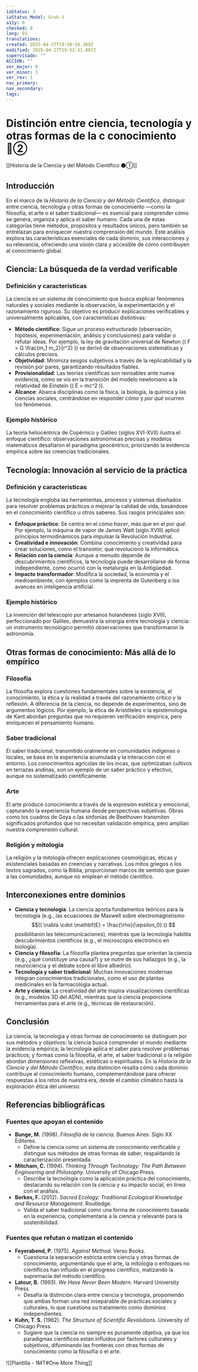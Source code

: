 ```yaml
---
iaStatus: 3
iaStatus_Model: Grok-3
a11y: 0
checked: 0
lang: ES
translations: 
created: 2025-04-27T19:50:54.389Z
modified: 2025-04-27T19:52:31.007Z
supervisado: ""
ACCION: ""
ver_major: 0
ver_minor: 1
ver_rev: 1
nav_primary: 
nav_secondary: 
tags:
---
```

# Distinción entre ciencia, tecnología y otras formas de la c conocimiento  🔴②

[[Historia de la Ciencia y del Método Científico ⚫①]]

## Introducción

En el marco de la _Historia de la Ciencia y del Método Científico_, distinguir entre ciencia, tecnología y otras formas de conocimiento —como la filosofía, el arte o el saber tradicional— es esencial para comprender cómo se genera, organiza y aplica el saber humano. Cada una de estas categorías tiene métodos, propósitos y resultados únicos, pero también se entrelazan para enriquecer nuestra comprensión del mundo. Este análisis explora las características esenciales de cada dominio, sus interacciones y su relevancia, ofreciendo una visión clara y accesible de cómo contribuyen al conocimiento global.

## Ciencia: La búsqueda de la verdad verificable

### Definición y características

La ciencia es un sistema de conocimiento que busca explicar fenómenos naturales y sociales mediante la observación, la experimentación y el razonamiento riguroso. Su objetivo es producir explicaciones verificables y universalmente aplicables, con características distintivas:

- **Método científico**: Sigue un proceso estructurado (observación, hipótesis, experimentación, análisis y conclusiones) para validar o refutar ideas. Por ejemplo, la ley de gravitación universal de Newton (( F = G \frac{m_1 m_2}{r^2} )) se derivó de observaciones sistemáticas y cálculos precisos.
- **Objetividad**: Minimiza sesgos subjetivos a través de la replicabilidad y la revisión por pares, garantizando resultados fiables.
- **Provisionalidad**: Las teorías científicas son revisables ante nueva evidencia, como se vio en la transición del modelo newtoniano a la relatividad de Einstein (( E = mc^2 )).
- **Alcance**: Abarca disciplinas como la física, la biología, la química y las ciencias sociales, centrándose en responder _cómo_ y _por qué_ ocurren los fenómenos.

### Ejemplo histórico

La teoría heliocéntrica de Copérnico y Galileo (siglos XVI-XVII) ilustra el enfoque científico: observaciones astronómicas precisas y modelos matemáticos desafiaron el paradigma geocéntrico, priorizando la evidencia empírica sobre las creencias tradicionales.

## Tecnología: Innovación al servicio de la práctica

### Definición y características

La tecnología engloba las herramientas, procesos y sistemas diseñados para resolver problemas prácticos o mejorar la calidad de vida, basándose en el conocimiento científico u otros saberes. Sus rasgos principales son:

- **Enfoque práctico**: Se centra en el _cómo hacer_, más que en el _por qué_. Por ejemplo, la máquina de vapor de James Watt (siglo XVIII) aplicó principios termodinámicos para impulsar la Revolución Industrial.
- **Creatividad e innovación**: Combina conocimiento y creatividad para crear soluciones, como el transistor, que revolucionó la informática.
- **Relación con la ciencia**: Aunque a menudo depende de descubrimientos científicos, la tecnología puede desarrollarse de forma independiente, como ocurrió con la metalurgia en la Antigüedad.
- **Impacto transformador**: Modifica la sociedad, la economía y el medioambiente, con ejemplos como la imprenta de Gutenberg o los avances en inteligencia artificial.

### Ejemplo histórico

La invención del telescopio por artesanos holandeses (siglo XVII), perfeccionado por Galileo, demuestra la sinergia entre tecnología y ciencia: un instrumento tecnológico permitió observaciones que transformaron la astronomía.

## Otras formas de conocimiento: Más allá de lo empírico

### Filosofía

La filosofía explora cuestiones fundamentales sobre la existencia, el conocimiento, la ética y la realidad a través del razonamiento crítico y la reflexión. A diferencia de la ciencia, no depende de experimentos, sino de argumentos lógicos. Por ejemplo, la ética de Aristóteles o la epistemología de Kant abordan preguntas que no requieren verificación empírica, pero enriquecen el pensamiento humano.

### Saber tradicional

El saber tradicional, transmitido oralmente en comunidades indígenas o locales, se basa en la experiencia acumulada y la interacción con el entorno. Los conocimientos agrícolas de los incas, que optimizaban cultivos en terrazas andinas, son un ejemplo de un saber práctico y efectivo, aunque no sistematizado científicamente.

### Arte

El arte produce conocimiento a través de la expresión estética y emocional, capturando la experiencia humana desde perspectivas subjetivas. Obras como los cuadros de Goya o las sinfonías de Beethoven transmiten significados profundos que no necesitan validación empírica, pero amplían nuestra comprensión cultural.

### Religión y mitología

La religión y la mitología ofrecen explicaciones cosmológicas, éticas y existenciales basadas en creencias y narrativas. Los mitos griegos o los textos sagrados, como la Biblia, proporcionan marcos de sentido que guían a las comunidades, aunque no emplean el método científico.

## Interconexiones entre dominios

- **Ciencia y tecnología**: La ciencia aporta fundamentos teóricos para la tecnología (e.g., las ecuaciones de Maxwell sobre electromagnetismo $$(( \nabla \cdot \mathbf{E} = \frac{\rho}{\epsilon_0} )) $$posibilitaron las telecomunicaciones), mientras que la tecnología habilita descubrimientos científicos (e.g., el microscopio electrónico en biología).
- **Ciencia y filosofía**: La filosofía plantea preguntas que orientan la ciencia (e.g., ¿qué constituye una causa?) y se nutre de sus hallazgos (e.g., la neurociencia y el debate sobre el libre albedrío).
- **Tecnología y saber tradicional**: Muchas innovaciones modernas integran conocimientos tradicionales, como el uso de plantas medicinales en la farmacología actual.
- **Arte y ciencia**: La creatividad del arte inspira visualizaciones científicas (e.g., modelos 3D del ADN), mientras que la ciencia proporciona herramientas para el arte (e.g., técnicas de restauración).

## Conclusión

La ciencia, la tecnología y otras formas de conocimiento se distinguen por sus métodos y objetivos: la ciencia busca comprender el mundo mediante la evidencia empírica; la tecnología aplica el saber para resolver problemas prácticos; y formas como la filosofía, el arte, el saber tradicional o la religión abordan dimensiones reflexivas, estéticas o espirituales. En la _Historia de la Ciencia y del Método Científico_, esta distinción resalta cómo cada dominio contribuye al conocimiento humano, complementándose para ofrecer respuestas a los retos de nuestra era, desde el cambio climático hasta la exploración ética del universo.

## Referencias bibliográficas

### Fuentes que apoyan el contenido

- **Bunge, M.** (1998). _Filosofía de la ciencia_. Buenos Aires: Siglo XX Editores.
    - Define la ciencia como un sistema de conocimiento verificable y distingue sus métodos de otras formas de saber, respaldando la caracterización presentada.
- **Mitcham, C.** (1994). _Thinking Through Technology: The Path Between Engineering and Philosophy_. University of Chicago Press.
    - Describe la tecnología como la aplicación práctica del conocimiento, destacando su relación con la ciencia y su impacto social, en línea con el análisis.
- **Berkes, F.** (2012). _Sacred Ecology: Traditional Ecological Knowledge and Resource Management_. Routledge.
    - Valida el saber tradicional como una forma de conocimiento basada en la experiencia, complementaria a la ciencia y relevante para la sostenibilidad.

### Fuentes que refutan o matizan el contenido

- **Feyerabend, P.** (1975). _Against Method_. Verso Books.
    - Cuestiona la separación estricta entre ciencia y otras formas de conocimiento, argumentando que el arte, la mitología o enfoques no científicos han influido en el progreso científico, matizando la supremacía del método científico.
- **Latour, B.** (1993). _We Have Never Been Modern_. Harvard University Press.
    - Desafía la distinción clara entre ciencia y tecnología, proponiendo que ambas forman una red inseparable de prácticas sociales y culturales, lo que cuestiona su tratamiento como dominios independientes.
- **Kuhn, T. S.** (1962). _The Structure of Scientific Revolutions_. University of Chicago Press.
    - Sugiere que la ciencia no siempre es puramente objetiva, ya que los paradigmas científicos están influidos por factores culturales y subjetivos, difuminando las fronteras con otras formas de conocimiento como la filosofía o el arte.

![[Plantilla - 1MT#One More Thing]]